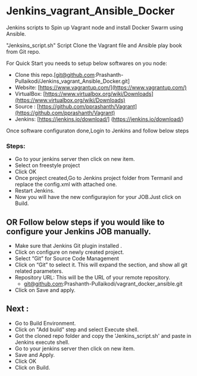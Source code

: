 # Jenkins_vagrant_Ansible_Docker

Jenkins scripts to Spin up  Vagrant node and install Docker Swarm using Ansible.

"Jenksins_script.sh" Script Clone the Vagrant file and Ansible play book from Git repo.

For Quick Start you needs to setup below softwares on you node:

* Clone  this repo.[git@github.com:Prashanth-Pullaikodi/Jenkins_vagrant_Ansible_Docker.git] 
* Website: [https://www.vagrantup.com/](https://www.vagrantup.com/)
* VirtualBox: [https://www.virtualbox.org/wiki/Downloads](https://www.virtualbox.org/wiki/Downloads)
* Source : [https://github.com/pprashanth/Vagrant](https://github.com/pprashanth/Vagrant)
* Jenkins: [https://jenkins.io/download/] (https://jenkins.io/download/)

Once software configuraton done,Login to Jenkins and follow below steps

### Steps:

- Go to your jenkins server then click on new item.
- Select on freestyle project
- Click OK
- Once project created,Go to Jenkins project folder from Termanil and replace the config.xml with attached one.
- Restart Jenkins.
- Now you will have the new configurayion for your JOB.Just click on Build.

## OR Follow below steps if you would like to configure your Jenkins JOB manually. 

- Make sure that Jenkins Git plugin installed .
- Click on configure on newly created project.
- Select “Git” for Source Code Management
- Click on “Git” to select it. This will expand the section, and show all git related parameters.
- Repository URL: This will be the URL of your remote repository. 
  - git@github.com:Prashanth-Pullaikodi/vagrant_docker_ansible.git
- Click on Save and apply.

## Next : 
- Go to Build Environment.
- Click on "Add build" step and select Execute shell.
- Got the cloned repo folder and copy the 'Jenkins_script.sh' and paste in Jenkins execute shell.
- Go to your jenkins server then click on new item.
- Save and Apply.
- Click OK
- Click on Build.



